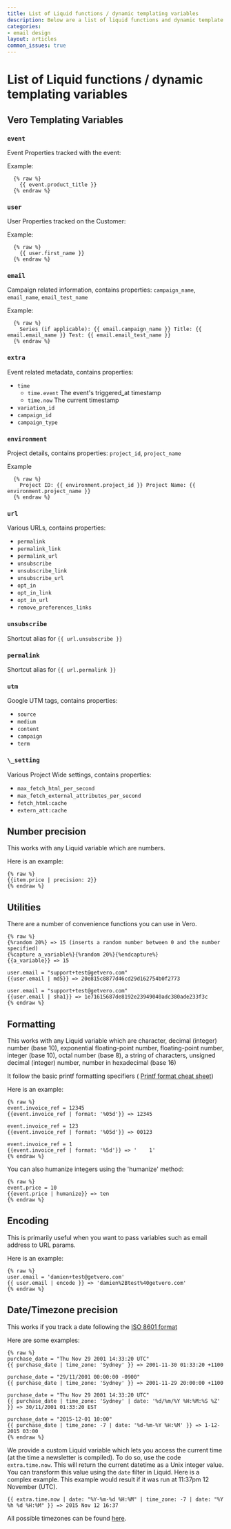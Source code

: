 ```yaml
---
title: List of Liquid functions / dynamic templating variables
description: Below are a list of liquid functions and dynamic template variables you can use when building out your email templates in Vero.
categories:
- email design
layout: articles
common_issues: true
---
```


# List of Liquid functions / dynamic templating variables

## Vero Templating Variables

### `event`
Event Properties tracked with the event:

Example:

      {% raw %}
        {{ event.product_title }}
      {% endraw %}

### `user`
User Properties tracked on the Customer:

Example:

      {% raw %}
        {{ user.first_name }}
      {% endraw %}

### `email`
Campaign related information, contains properties: `campaign_name`, `email_name`, `email_test_name`

Example:

      {% raw %}
        Series (if applicable): {{ email.campaign_name }} Title: {{ email.email_name }} Test: {{ email.email_test_name }} 
      {% endraw %}

### `extra`
Event related metadata, contains properties: 
  - `time`
    - `time.event` The event's triggered_at timestamp
    - `time.now`   The current timestamp
  - `variation_id`
  - `campaign_id`
  - `campaign_type`

### `environment`
Project details, contains properties: `project_id`, `project_name`

Example

      {% raw %}
        Project ID: {{ environment.project_id }} Project Name: {{ environment.project_name }}
      {% endraw %}

### `url`
Various URLs, contains properties: 
  - `permalink`
  - `permalink_link`
  - `permalink_url`
  - `unsubscribe`
  - `unsubscribe_link`
  - `unsubscribe_url`
  - `opt_in`
  - `opt_in_link`
  - `opt_in_url`
  - `remove_preferences_links`

### `unsubscribe`
Shortcut alias for `{{ url.unsubscribe }}`

### `permalink`
Shortcut alias for `{{ url.permalink }}`

### `utm`
Google UTM tags, contains properties:
  - `source`
  - `medium`
  - `content`
  - `campaign`
  - `term`

### `\_setting`
Various Project Wide settings, contains properties:
  - `max_fetch_html_per_second`
  - `max_fetch_external_attributes_per_second`
  - `fetch_html:cache`
  - `extern_att:cache`
    
## Number precision

This works with any Liquid variable which are numbers.

Here is an example:

	{% raw %}
	{{item.price | precision: 2}}
	{% endraw %}
 
## Utilities

There are a number of convenience functions you can use in Vero. 
	
	{% raw %}
	{%random 20%} => 15 (inserts a random number between 0 and the number specified)
	{%capture a_variable%}{%random 20%}{%endcapture%}
	{{a_variable}} => 15

	user.email = "support+test@getvero.com"
	{{user.email | md5}} => 20e815c8877d46cd29d162754b0f2773

	user.email = "support+test@getvero.com"
	{{user.email | sha1}} => 1e71615687de8192e23949040adc380ade233f3c
	{% endraw %}

## Formatting

This works with any Liquid variable which are character, decimal (integer) number (base 10), exponential floating-point number, floating-point number, integer (base 10), octal number (base 8), a string of characters, unsigned decimal (integer) number, number in hexadecimal (base 16)
	
It follow the basic printf formatting specifiers (
[Printf format cheat sheet](http://alvinalexander.com/programming/printf-format-cheat-sheet))
 
Here is an example:

	{% raw %}
	event.invoice_ref = 12345
	{{event.invoice_ref | format: '%05d'}} => 12345

	event.invoice_ref = 123
	{{event.invoice_ref | format: '%05d'}} => 00123

	event.invoice_ref = 1
	{{event.invoice_ref | format: '%5d'}} => '    1'
	{% endraw %}
 
You can also humanize integers using the 'humanize' method:

	{% raw %}
	event.price = 10
	{{event.price | humanize}} => ten
	{% endraw %}
	
## Encoding

This is primarily useful when you want to pass variables such as email address to URL params.

Here is an example:

	{% raw %}
	user.email = 'damien+test@getvero.com'
	{{ user.email | encode }} => 'damien%2Btest%40getvero.com'
	{% endraw %}

## Date/Timezone precision

This works if you track a date following the [ISO 8601 format](https://en.wikipedia.org/wiki/ISO_8601)

Here are some examples:

	{% raw %}
	purchase_date = "Thu Nov 29 2001 14:33:20 UTC"
	{{ purchase_date | time_zone: 'Sydney' }} => 2001-11-30 01:33:20 +1100

	purchase_date = "29/11/2001 00:00:00 -0900"
	{{ purchase_date | time_zone: 'Sydney' }} => 2001-11-29 20:00:00 +1100

	purchase_date = "Thu Nov 29 2001 14:33:20 UTC"
	{{ purchase_date | time_zone: 'Sydney' | date: '%d/%m/%Y %H:%M:%S %Z' }} => 30/11/2001 01:33:20 EST
	
	purchase_date = "2015-12-01 10:00"
	{{ purchase_date | time_zone: -7 | date: '%d-%m-%Y %H:%M' }} => 1-12-2015 03:00
	{% endraw %}

We provide a custom Liquid variable which lets you access the current time (at the time a newsletter is compiled). To do so, use the code `extra.time.now`. This will return the current datetime as a Unix integer value. You can transform this value using the `date` filter in Liquid. Here is a complex example. This example would result if it was run at 11:37pm 12 November (UTC).

	{{ extra.time.now | date: "%Y-%m-%d %H:%M" | time_zone: -7 | date: "%Y %h %d %H:%M" }} => 2015 Nov 12 16:37
	
All possible timezones can be found [here](http://apidock.com/rails/TimeZone).
